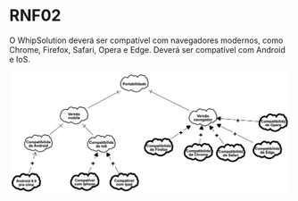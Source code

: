 # RNF02

O WhipSolution deverá ser compatível com navegadores modernos, como Chrome, Firefox, Safari, Opera e Edge. Deverá ser compatível com Android e IoS.

<img src="https://github.com/HiltonThallyson/DIM0511_Engenharia_Requisitos_2024.2/blob/main/Documenta%C3%A7%C3%A3o/Assets/ModeloPortabilidade.png" style="background-color:white;">